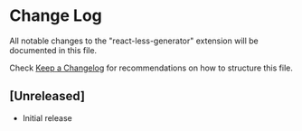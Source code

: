 # Change Log

All notable changes to the "react-less-generator" extension will be documented in this file.

Check [Keep a Changelog](http://keepachangelog.com/) for recommendations on how to structure this file.

## [Unreleased]

- Initial release